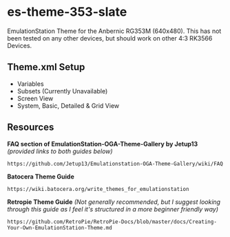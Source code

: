 # es-theme-353-slate

EmulationStation Theme for the Anbernic RG353M (640x480).
This has not been tested on any other devices, but should work on other 4:3 RK3566 Devices.

## Theme.xml Setup

- Variables
- Subsets (Currently Unavailable)
- Screen View
- System, Basic, Detailed & Grid View


## Resources

**FAQ section of EmulationStation-OGA-Theme-Gallery by Jetup13** *(provided links to both guides below)*

	https://github.com/Jetup13/Emulationstation-OGA-Theme-Gallery/wiki/FAQ
**Batocera Theme Guide**

	https://wiki.batocera.org/write_themes_for_emulationstation
	
**Retropie Theme Guide** *(Not generally recommended, but I suggest looking through this guide as I feel it's structured in a more beginner friendly way)*

	https://github.com/RetroPie/RetroPie-Docs/blob/master/docs/Creating-Your-Own-EmulationStation-Theme.md

